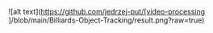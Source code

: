 ![alt text](https://github.com/jedrzej-put/[video-processing ]/blob/main/Billiards-Object-Tracking/result.png?raw=true)
